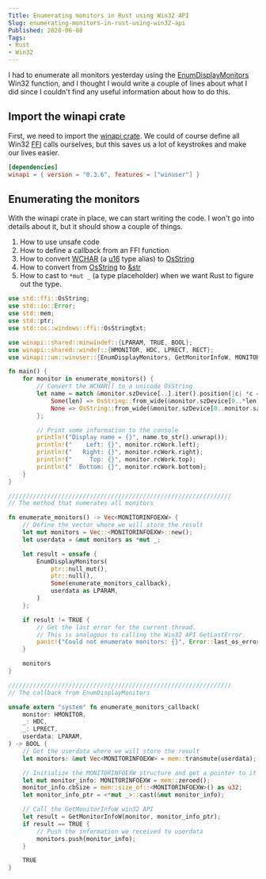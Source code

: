 ```yaml
---
Title: Enumerating monitors in Rust using Win32 API
Slug: enumerating-monitors-in-rust-using-win32-api
Published: 2020-06-08
Tags:
- Rust
- Win32
---
```


I had to enumerate all monitors yesterday using the 
[EnumDisplayMonitors](https://docs.microsoft.com/en-us/windows/win32/api/winuser/nf-winuser-enumdisplaymonitors) 
Win32 function, and I thought I would write a couple of lines about what I did since I couldn't find any useful 
information about how to do this.

## Import the winapi crate

First, we need to import the [winapi crate](https://docs.rs/winapi/0.3.8/winapi/index.html).
We could of course define all Win32 [FFI](https://doc.rust-lang.org/nomicon/ffi.html) calls ourselves, 
but this saves us a lot of keystrokes and make our lives easier.

```toml
[dependencies]
winapi = { version = "0.3.6", features = ["winuser"] }
```

## Enumerating the monitors

With the winapi crate in place, we can start writing the code. I won't go into details about it,
but it should show a couple of things.

1. How to use unsafe code
2. How to define a callback from an FFI function
3. How to convert [WCHAR](https://docs.rs/winapi/0.3.8/winapi/um/winnt/type.WCHAR.html) 
   (a [u16](https://doc.rust-lang.org/std/u16/index.html) type alias)
   to [OsString](https://doc.rust-lang.org/std/ffi/struct.OsString.html)
4. How to convert from [OsString](https://doc.rust-lang.org/std/ffi/struct.OsString.html) 
   to [&str](https://doc.rust-lang.org/std/primitive.str.html)
5. How to cast to `*mut _` (a type placeholder) when we want Rust to figure out the type.

```rust
use std::ffi::OsString;
use std::io::Error;
use std::mem;
use std::ptr;
use std::os::windows::ffi::OsStringExt;

use winapi::shared::minwindef::{LPARAM, TRUE, BOOL};
use winapi::shared::windef::{HMONITOR, HDC, LPRECT, RECT};
use winapi::um::winuser::{EnumDisplayMonitors, GetMonitorInfoW, MONITORINFOEXW};

fn main() {
    for monitor in enumerate_monitors() {
        // Convert the WCHAR[] to a unicode OsString
        let name = match &monitor.szDevice[..].iter().position(|c| *c == 0) {
            Some(len) => OsString::from_wide(&monitor.szDevice[0..*len]),
            None => OsString::from_wide(&monitor.szDevice[0..monitor.szDevice.len()]),
        };

        // Print some information to the console
        println!("Display name = {}", name.to_str().unwrap());
        println!("    Left: {}", monitor.rcWork.left);
        println!("   Right: {}", monitor.rcWork.right);
        println!("     Top: {}", monitor.rcWork.top);
        println!("  Bottom: {}", monitor.rcWork.bottom);
    }
}

///////////////////////////////////////////////////////////////
// The method that numerates all monitors

fn enumerate_monitors() -> Vec<MONITORINFOEXW> {
    // Define the vector where we will store the result
    let mut monitors = Vec::<MONITORINFOEXW>::new();
    let userdata = &mut monitors as *mut _;

    let result = unsafe {
        EnumDisplayMonitors(
            ptr::null_mut(),
            ptr::null(),
            Some(enumerate_monitors_callback),
            userdata as LPARAM,
        )
    };

    if result != TRUE {
        // Get the last error for the current thread.
        // This is analogous to calling the Win32 API GetLastError.
        panic!("Could not enumerate monitors: {}", Error::last_os_error());
    }

    monitors
}

///////////////////////////////////////////////////////////////
// The callback from EnumDisplayMonitors

unsafe extern "system" fn enumerate_monitors_callback(
    monitor: HMONITOR,
    _: HDC,
    _: LPRECT,
    userdata: LPARAM,
) -> BOOL {
    // Get the userdata where we will store the result
    let monitors: &mut Vec<MONITORINFOEXW> = mem::transmute(userdata);

    // Initialize the MONITORINFOEXW structure and get a pointer to it
    let mut monitor_info: MONITORINFOEXW = mem::zeroed();
    monitor_info.cbSize = mem::size_of::<MONITORINFOEXW>() as u32;
    let monitor_info_ptr = <*mut _>::cast(&mut monitor_info);

    // Call the GetMonitorInfoW win32 API
    let result = GetMonitorInfoW(monitor, monitor_info_ptr);
    if result == TRUE {
        // Push the information we received to userdata
        monitors.push(monitor_info);
    }

    TRUE
}
```